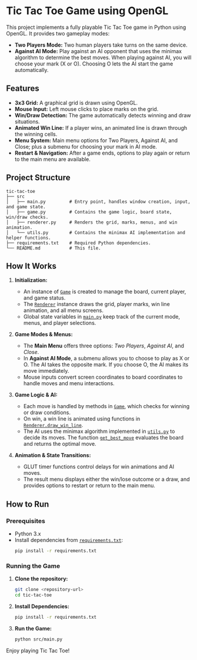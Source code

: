 # Tic Tac Toe Game using OpenGL

This project implements a fully playable Tic Tac Toe game in Python using OpenGL. It provides two gameplay modes:

- **Two Players Mode:** Two human players take turns on the same device.
- **Against AI Mode:** Play against an AI opponent that uses the minimax algorithm to determine the best moves. When playing against AI, you will choose your mark (X or O). Choosing O lets the AI start the game automatically.

## Features

- **3x3 Grid:** A graphical grid is drawn using OpenGL.
- **Mouse Input:** Left mouse clicks to place marks on the grid.
- **Win/Draw Detection:** The game automatically detects winning and draw situations.
- **Animated Win Line:** If a player wins, an animated line is drawn through the winning cells.
- **Menu System:** Main menu options for Two Players, Against AI, and Close; plus a submenu for choosing your mark in AI mode.
- **Restart & Navigation:** After a game ends, options to play again or return to the main menu are available.

## Project Structure

```
tic-tac-toe
├── src
│   ├── main.py         # Entry point, handles window creation, input, and game state.
│   ├── game.py         # Contains the game logic, board state, win/draw checks.
│   ├── renderer.py     # Renders the grid, marks, menus, and win animation.
│   └── utils.py        # Contains the minimax AI implementation and helper functions.
├── requirements.txt    # Required Python dependencies.
└── README.md           # This file.
```

## How It Works

1. **Initialization:**
   - An instance of [`Game`](tic-tac-toe/src/game.py) is created to manage the board, current player, and game status.
   - The [`Renderer`](tic-tac-toe/src/renderer.py) instance draws the grid, player marks, win line animation, and all menu screens.
   - Global state variables in [`main.py`](tic-tac-toe/src/main.py) keep track of the current mode, menus, and player selections.

2. **Game Modes & Menus:**
   - The **Main Menu** offers three options: *Two Players*, *Against AI*, and *Close*.
   - In **Against AI Mode**, a submenu allows you to choose to play as X or O. The AI takes the opposite mark. If you choose O, the AI makes its move immediately.
   - Mouse inputs convert screen coordinates to board coordinates to handle moves and menu interactions.

3. **Game Logic & AI:**
   - Each move is handled by methods in [`Game`](tic-tac-toe/src/game.py), which checks for winning or draw conditions.
   - On win, a win line is animated using functions in [`Renderer.draw_win_line`](tic-tac-toe/src/renderer.py).
   - The AI uses the minimax algorithm implemented in [`utils.py`](tic-tac-toe/src/utils.py) to decide its moves. The function [`get_best_move`](tic-tac-toe/src/utils.py) evaluates the board and returns the optimal move.

4. **Animation & State Transitions:**
   - GLUT timer functions control delays for win animations and AI moves.
   - The result menu displays either the win/lose outcome or a draw, and provides options to restart or return to the main menu.

## How to Run

### Prerequisites

- Python 3.x
- Install dependencies from [`requirements.txt`](tic-tac-toe/requirements.txt):
  ```sh
  pip install -r requirements.txt
  ```

### Running the Game

1. **Clone the repository:**
   ```sh
   git clone <repository-url>
   cd tic-tac-toe
   ```

2. **Install Dependencies:**
   ```sh
   pip install -r requirements.txt
   ```

3. **Run the Game:**
   ```sh
   python src/main.py
   ```

Enjoy playing Tic Tac Toe!
